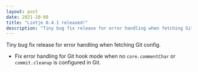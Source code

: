 ```yaml
---
layout: post
date: 2021-10-08
title: "Lintje 0.4.1 released!"
description: "Tiny bug fix release for error handling when fetching Git config."
---
```


Tiny bug fix release for error handling when fetching Git config.

- Fix error handling for Git hook mode when no `core.commentChar` or
  `commit.cleanup` is configured in Git.
